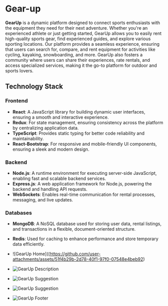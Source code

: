 # Gear-up

**GearUp**  is a dynamic platform designed to connect sports enthusiasts with the equipment they need for their next adventure. Whether you're an experienced athlete or just getting started, GearUp allows you to easily rent high-quality sports gear, find experienced guides, and explore various sporting locations. Our platform provides a seamless experience, ensuring that users can search for, compare, and rent equipment for activities like cycling, kayaking, snowboarding, and more. GearUp also fosters a community where users can share their experiences, rate rentals, and access specialized services, making it the go-to platform for outdoor and sports lovers.


## Technology Stack

### Frontend
- **React**: A JavaScript library for building dynamic user interfaces, ensuring a smooth and interactive experience.
- **Redux**: For state management, ensuring consistency across the platform by centralizing application data.
- **TypeScript**: Provides static typing for better code reliability and maintainability.
- **React-Bootstrap**: For responsive and mobile-friendly UI components, ensuring a sleek and modern design.

### Backend
- **Node.js**: A runtime environment for executing server-side JavaScript, enabling fast and scalable backend services.
- **Express.js**: A web application framework for Node.js, powering the backend and handling API requests.
- **WebSockets**: Enables real-time communication for rental processes, messaging, and live updates.

### Databases
- **MongoDB**: A NoSQL database used for storing user data, rental listings, and transactions in a flexible, document-oriented structure.
- **Redis**: Used for caching to enhance performance and store temporary data efficiently.

- ![GearUp Home]((https://github.com/user-attachments/assets/51f4b29b-2d78-40f1-97f0-07548e4beb92)

- ![GearUp Description](![5226855030798283653](https://github.com/user-attachments/assets/997a68df-2a4e-4bbc-b8fb-426bbef211bd))

- ![GearUp Suggestion](![5226855030798283654](https://github.com/user-attachments/assets/122d9281-e952-4efe-a3dd-61daac8a3503)
)

- ![GearUp Suggestion](![5226855030798283656](https://github.com/user-attachments/assets/eef53efa-4179-4ee3-83f8-29898413e352))

- ![GearUp Footer](![5226855030798283655](https://github.com/user-attachments/assets/c10b1308-a646-496e-815a-d5c9081883cb)
)

